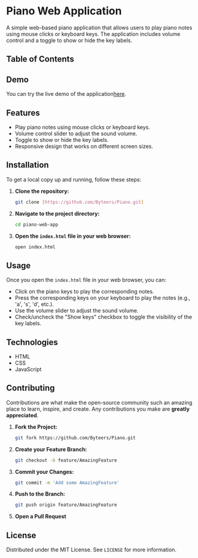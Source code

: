 # Piano Web Application

A simple web-based piano application that allows users to play piano notes using mouse clicks or keyboard keys. The application includes volume control and a toggle to show or hide the key labels.

## Table of Contents

## Demo

You can try the live demo of the application[here](https://playful-piano-l606es8s5-byteers-projects.vercel.app/).

## Features

- Play piano notes using mouse clicks or keyboard keys.
- Volume control slider to adjust the sound volume.
- Toggle to show or hide the key labels.
- Responsive design that works on different screen sizes.

## Installation

To get a local copy up and running, follow these steps:

1. **Clone the repository:**
    ```sh
    git clone [https://github.com/Byteers/Piano.git]
    ```
2. **Navigate to the project directory:**
    ```sh
    cd piano-web-app
    ```
3. **Open the `index.html` file in your web browser:**
    ```sh
    open index.html
    ```

## Usage

Once you open the `index.html` file in your web browser, you can:

- Click on the piano keys to play the corresponding notes.
- Press the corresponding keys on your keyboard to play the notes (e.g., 'a', 's', 'd', etc.).
- Use the volume slider to adjust the sound volume.
- Check/uncheck the "Show keys" checkbox to toggle the visibility of the key labels.

## Technologies

- HTML
- CSS
- JavaScript

## Contributing

Contributions are what make the open-source community such an amazing place to learn, inspire, and create. Any contributions you make are **greatly appreciated**.

1. **Fork the Project:**
    ```sh
    git fork https://github.com/Byteers/Piano.git
    ```
2. **Create your Feature Branch:**
    ```sh
    git checkout -b feature/AmazingFeature
    ```
3. **Commit your Changes:**
    ```sh
    git commit -m 'Add some AmazingFeature'
    ```
4. **Push to the Branch:**
    ```sh
    git push origin feature/AmazingFeature
    ```
5. **Open a Pull Request**

## License

Distributed under the MIT License. See `LICENSE` for more information.
